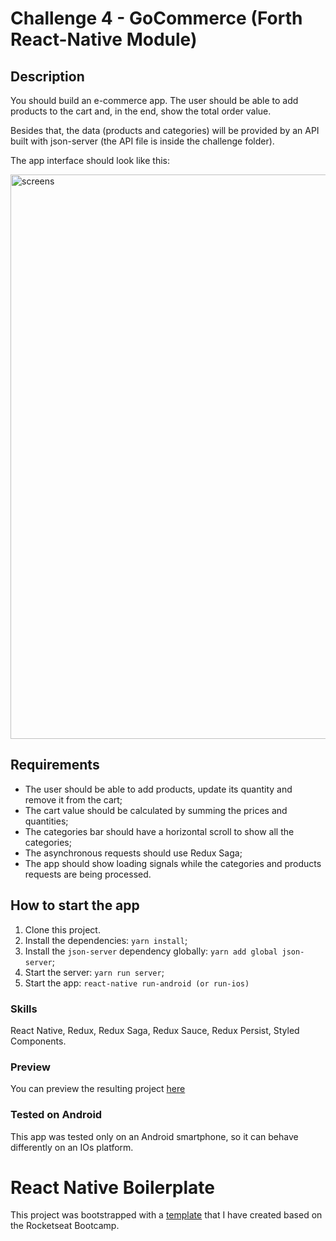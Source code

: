 # Challenge 4 - GoCommerce (Forth React-Native Module)

## Description

You should build an e-commerce app. The user should be able to add products to the cart and, in the end, show the total order value.

Besides that, the data (products and categories) will be provided by an API built with json-server (the API file is inside the challenge folder).

The app interface should look like this:

<img width="903" alt="screens" src="https://user-images.githubusercontent.com/12154623/59198544-5deb3280-8b6a-11e9-8ffe-0e3430d02b75.png">

## Requirements

- The user should be able to add products, update its quantity and remove it from the cart;
- The cart value should be calculated by summing the prices and quantities;
- The categories bar should have a horizontal scroll to show all the categories;
- The asynchronous requests should use Redux Saga;
- The app should show loading signals while the categories and products requests are being processed.

## How to start the app

1. Clone this project.
2. Install the dependencies: `yarn install`;
3. Install the `json-server` dependency globally: `yarn add global json-server`;
4. Start the server: `yarn run server`;
5. Start the app: `react-native run-android (or run-ios)`

### Skills

React Native, Redux, Redux Saga, Redux Sauce, Redux Persist, Styled Components.

### Preview

You can preview the resulting project [here](https://vimeo.com/341353531)

### Tested on Android

This app was tested only on an Android smartphone, so it can behave differently on an IOs platform.

# React Native Boilerplate

This project was bootstrapped with a [template](https://github.com/lcnogueira/react-native-boilerplate) that I have created based on the Rocketseat Bootcamp.
